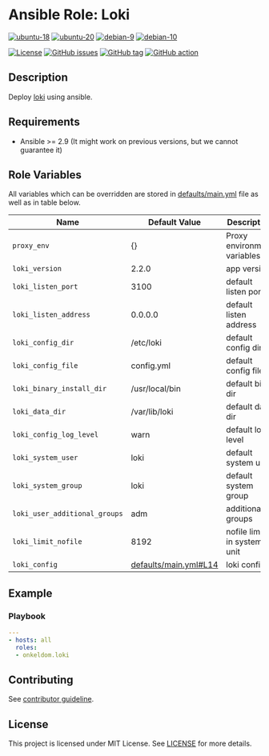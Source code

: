 # Ansible Role: Loki

[![ubuntu-18](https://img.shields.io/badge/ubuntu-18.x-orange?style=flat&logo=ubuntu)](https://ubuntu.com/)
[![ubuntu-20](https://img.shields.io/badge/ubuntu-20.x-orange?style=flat&logo=ubuntu)](https://ubuntu.com/)
[![debian-9](https://img.shields.io/badge/debian-9.x-orange?style=flat&logo=debian)](https://www.debian.org/)
[![debian-10](https://img.shields.io/badge/debian-10.x-orange?style=flat&logo=debian)](https://www.debian.org/)

[![License](https://img.shields.io/badge/license-MIT%20License-brightgreen.svg?style=flat)](https://opensource.org/licenses/MIT)
[![GitHub issues](https://img.shields.io/github/issues/OnkelDom/ansible-role-loki?style=flat)](https://github.com/OnkelDom/ansible-role-loki/issues)
[![GitHub tag](https://img.shields.io/github/tag/OnkelDom/ansible-role-loki.svg?style=flat)](https://github.com/OnkelDom/ansible-role-loki/tags)
[![GitHub action](https://github.com/OnkelDom/ansible-role-loki/workflows/ansible-lint/badge.svg)](https://github.com/OnkelDom/ansible-role-loki)

## Description

Deploy [loki](https://github.com/grafana/loki) using ansible.

## Requirements

- Ansible >= 2.9 (It might work on previous versions, but we cannot guarantee it)

## Role Variables

All variables which can be overridden are stored in [defaults/main.yml](defaults/main.yml) file as well as in table below.

| Name           | Default Value | Description                        |
| -------------- | ------------- | -----------------------------------|
| `proxy_env` | {} | Proxy environment variables |
| `loki_version` | 2.2.0 | app version |
| `loki_listen_port` | 3100 | default listen port |
| `loki_listen_address` | 0.0.0.0 | default listen address |
| `loki_config_dir` | /etc/loki | default config dir |
| `loki_config_file` | config.yml | default config file |
| `loki_binary_install_dir` | /usr/local/bin | default bin dir |
| `loki_data_dir` | /var/lib/loki | default data dir |
| `loki_config_log_level` | warn | default log level |
| `loki_system_user` | loki | default system user |
| `loki_system_group` | loki | default system group |
| `loki_user_additional_groups` | adm | additional groups |
| `loki_limit_nofile` | 8192 | nofile limit in systemd unit |
| `loki_config` | [defaults/main.yml#L14](defaults/main.yml#L14) | loki config |

## Example

### Playbook

```yaml
---
- hosts: all
  roles:
  - onkeldom.loki
```

## Contributing

See [contributor guideline](CONTRIBUTING.md).

## License

This project is licensed under MIT License. See [LICENSE](/LICENSE) for more details.
